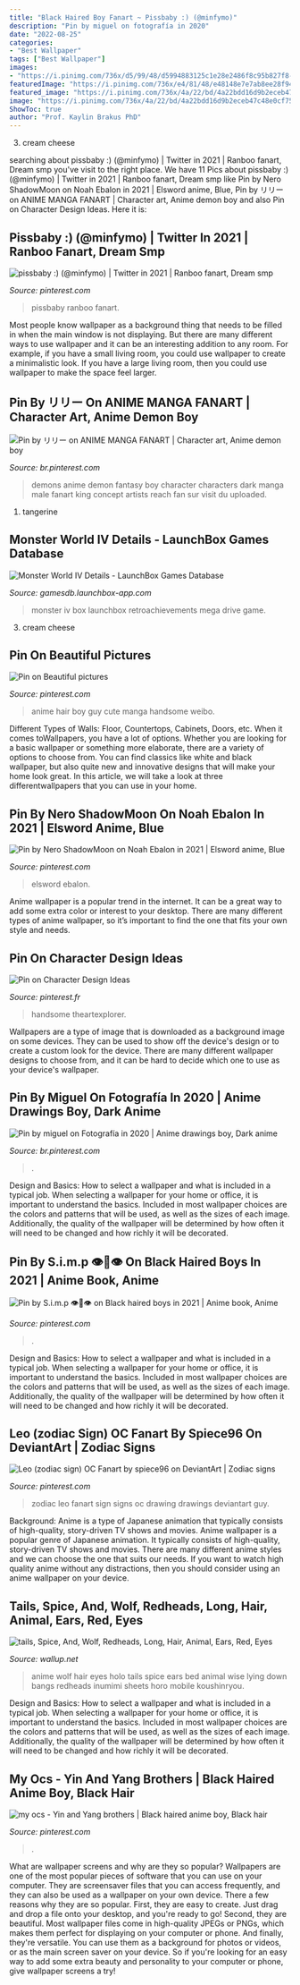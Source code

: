 ```yaml
---
title: "Black Haired Boy Fanart ~ Pissbaby :) (@minfymo)"
description: "Pin by miguel on fotografía in 2020"
date: "2022-08-25"
categories:
- "Best Wallpaper"
tags: ["Best Wallpaper"]
images:
- "https://i.pinimg.com/736x/d5/99/48/d5994883125c1e28e2486f8c95b827f8--leo-zodiac-zodiac-signs.jpg"
featuredImage: "https://i.pinimg.com/736x/e4/81/48/e48148e7e7ab8ee28f94cf4a0a4574e4.jpg"
featured_image: "https://i.pinimg.com/736x/4a/22/bd/4a22bdd16d9b2eceb47c48e0cf75fddd.jpg"
image: "https://i.pinimg.com/736x/4a/22/bd/4a22bdd16d9b2eceb47c48e0cf75fddd.jpg"
ShowToc: true
author: "Prof. Kaylin Brakus PhD"
---
```



3. cream cheese 

	

		
searching about pissbaby :) (@minfymo) | Twitter in 2021 | Ranboo fanart, Dream smp you've visit to the right place. We have 11 Pics about pissbaby :) (@minfymo) | Twitter in 2021 | Ranboo fanart, Dream smp like Pin by Nero ShadowMoon on Noah Ebalon in 2021 | Elsword anime, Blue, Pin by リリー on ANIME MANGA FANART | Character art, Anime demon boy and also Pin on Character Design Ideas. Here it is:
		
    
## Pissbaby :) (@minfymo) | Twitter In 2021 | Ranboo Fanart, Dream Smp

<img loading=lazy src="https://i.pinimg.com/736x/e4/81/48/e48148e7e7ab8ee28f94cf4a0a4574e4.jpg" onerror="this.onerror=null;this.src='https://tse2.mm.bing.net/th?id=OIP.BlBdGNyqJ_sDKCbHz2CxmgHaEi&amp;pid=15.1';" alt="pissbaby :) (@minfymo) | Twitter in 2021 | Ranboo fanart, Dream smp">

_Source: pinterest.com_

>pissbaby ranboo fanart. 

	

Most people know wallpaper as a background thing that needs to be filled in when the main window is not displaying. But there are many different ways to use wallpaper and it can be an interesting addition to any room. For example, if you have a small living room, you could use wallpaper to create a minimalistic look. If you have a large living room, then you could use wallpaper to make the space feel larger.

    
## Pin By リリー On ANIME MANGA FANART | Character Art, Anime Demon Boy

<img loading=lazy src="https://i.pinimg.com/736x/f9/35/10/f935106c589ab23c41f4c753e9851c5b.jpg" onerror="this.onerror=null;this.src='https://tse2.mm.bing.net/th?id=OIP.Z0AjNixW8e55pubMNdxRkwHaKb&amp;pid=15.1';" alt="Pin by リリー on ANIME MANGA FANART | Character art, Anime demon boy">

_Source: br.pinterest.com_

>demons anime demon fantasy boy character characters dark manga male fanart king concept artists reach fan sur visit du uploaded. 

	

1. tangerine 

    
## Monster World IV Details - LaunchBox Games Database

<img loading=lazy src="https://images.launchbox-app.com/fe5a389c-06dd-41d1-b080-1aa8fb6a2736.jpg" onerror="this.onerror=null;this.src='https://tse4.mm.bing.net/th?id=OIP.4o4CfkmI_rujw649ngG-ZQHaKI&amp;pid=15.1';" alt="Monster World IV Details - LaunchBox Games Database">

_Source: gamesdb.launchbox-app.com_

>monster iv box launchbox retroachievements mega drive game. 

	

3. cream cheese 

    
## Pin On Beautiful Pictures

<img loading=lazy src="https://i.pinimg.com/736x/bf/9f/7e/bf9f7e5d56c8b98616a707c0630ccdab.jpg" onerror="this.onerror=null;this.src='https://tse2.mm.bing.net/th?id=OIP.HDkmHUz3y32NRCDVtwUv_AHaKs&amp;pid=15.1';" alt="Pin on Beautiful pictures">

_Source: pinterest.com_

>anime hair boy guy cute manga handsome weibo. 

	

Different Types of Walls: Floor, Countertops, Cabinets, Doors, etc.
When it comes toWallpapers, you have a lot of options. Whether you are looking for a basic wallpaper or something more elaborate, there are a variety of options to choose from. You can find classics like white and black wallpaper, but also quite new and innovative designs that will make your home look great. In this article, we will take a look at three differentwallpapers that you can use in your home.

    
## Pin By Nero ShadowMoon On Noah Ebalon In 2021 | Elsword Anime, Blue

<img loading=lazy src="https://i.pinimg.com/736x/f6/cc/bf/f6ccbf2ced9bab2cdb94c9098d278fa5.jpg" onerror="this.onerror=null;this.src='https://tse2.mm.bing.net/th?id=OIP.dBli6uZe7_XIvx0VLZbG2wHaLG&amp;pid=15.1';" alt="Pin by Nero ShadowMoon on Noah Ebalon in 2021 | Elsword anime, Blue">

_Source: pinterest.com_

>elsword ebalon. 

	

Anime wallpaper is a popular trend in the internet. It can be a great way to add some extra color or interest to your desktop. There are many different types of anime wallpaper, so it’s important to find the one that fits your own style and needs.

    
## Pin On Character Design Ideas

<img loading=lazy src="https://i.pinimg.com/originals/71/1c/9b/711c9b601c56aaa579a87c336729454d.png" onerror="this.onerror=null;this.src='https://tse1.mm.bing.net/th?id=OIP.cRybYBxWqqV5qHwzZylFTQHaL0&amp;pid=15.1';" alt="Pin on Character Design Ideas">

_Source: pinterest.fr_

>handsome theartexplorer. 

	

Wallpapers are a type of image that is downloaded as a background image on some devices. They can be used to show off the device's design or to create a custom look for the device. There are many different wallpaper designs to choose from, and it can be hard to decide which one to use as your device's wallpaper.

    
## Pin By Miguel On Fotografía In 2020 | Anime Drawings Boy, Dark Anime

<img loading=lazy src="https://i.pinimg.com/736x/ce/8e/55/ce8e554a9194cfafa20a63f17087e9b3.jpg" onerror="this.onerror=null;this.src='https://tse2.mm.bing.net/th?id=OIP.ZHqjGj_R_EYboC4qIpyz_gHaLD&amp;pid=15.1';" alt="Pin by miguel on Fotografía in 2020 | Anime drawings boy, Dark anime">

_Source: br.pinterest.com_

>. 

	

Design and Basics: How to select a wallpaper and what is included in a typical job.
When selecting a wallpaper for your home or office, it is important to understand the basics. Included in most wallpaper choices are the colors and patterns that will be used, as well as the sizes of each image. Additionally, the quality of the wallpaper will be determined by how often it will need to be changed and how richly it will be decorated.

    
## Pin By S.i.m.p 👁👄👁 On Black Haired Boys In 2021 | Anime Book, Anime

<img loading=lazy src="https://i.pinimg.com/736x/23/e6/5c/23e65c05d69fae2f3d1219c3815a7633.jpg" onerror="this.onerror=null;this.src='https://tse4.mm.bing.net/th?id=OIP.gn3qqSJMUTohzkNGmcR8sAHaHa&amp;pid=15.1';" alt="Pin by S.i.m.p 👁👄👁 on Black haired boys in 2021 | Anime book, Anime">

_Source: pinterest.com_

>. 

	

Design and Basics: How to select a wallpaper and what is included in a typical job.
When selecting a wallpaper for your home or office, it is important to understand the basics. Included in most wallpaper choices are the colors and patterns that will be used, as well as the sizes of each image. Additionally, the quality of the wallpaper will be determined by how often it will need to be changed and how richly it will be decorated.

    
## Leo (zodiac Sign) OC Fanart By Spiece96 On DeviantArt | Zodiac Signs

<img loading=lazy src="https://i.pinimg.com/736x/d5/99/48/d5994883125c1e28e2486f8c95b827f8--leo-zodiac-zodiac-signs.jpg" onerror="this.onerror=null;this.src='https://tse3.mm.bing.net/th?id=OIP.M_CPf8GrCHyrUtaeuNkBrQHaJ4&amp;pid=15.1';" alt="Leo (zodiac sign) OC Fanart by spiece96 on DeviantArt | Zodiac signs">

_Source: pinterest.com_

>zodiac leo fanart sign signs oc drawing drawings deviantart guy. 

	

Background: Anime is a type of Japanese animation that typically consists of high-quality, story-driven TV shows and movies.
Anime wallpaper is a popular genre of Japanese animation. It typically consists of high-quality, story-driven TV shows and movies. There are many different anime styles and we can choose the one that suits our needs. If you want to watch high quality anime without any distractions, then you should consider using an anime wallpaper on your device.

    
## Tails, Spice, And, Wolf, Redheads, Long, Hair, Animal, Ears, Red, Eyes

<img loading=lazy src="https://wallup.net/wp-content/uploads/2019/10/198245-tails-spice-and-wolf-redheads-long-hair-animal-ears-red-eyes-lying-down-holo-the-wise-wolf-inumimi-anime-girls-bangs-bed-sheets.jpg" onerror="this.onerror=null;this.src='https://tse2.mm.bing.net/th?id=OIP.V2lf9-wP_eUoDuvqFwIX1QHaKZ&amp;pid=15.1';" alt="tails, Spice, And, Wolf, Redheads, Long, Hair, Animal, Ears, Red, Eyes">

_Source: wallup.net_

>anime wolf hair eyes holo tails spice ears bed animal wise lying down bangs redheads inumimi sheets horo mobile koushinryou. 

	

Design and Basics: How to select a wallpaper and what is included in a typical job.
When selecting a wallpaper for your home or office, it is important to understand the basics. Included in most wallpaper choices are the colors and patterns that will be used, as well as the sizes of each image. Additionally, the quality of the wallpaper will be determined by how often it will need to be changed and how richly it will be decorated.

    
## My Ocs - Yin And Yang Brothers | Black Haired Anime Boy, Black Hair

<img loading=lazy src="https://i.pinimg.com/736x/4a/22/bd/4a22bdd16d9b2eceb47c48e0cf75fddd.jpg" onerror="this.onerror=null;this.src='https://tse3.mm.bing.net/th?id=OIP.ohfumbgD22FCIO_W4K1IPAHaI6&amp;pid=15.1';" alt="my ocs - Yin and Yang brothers | Black haired anime boy, Black hair">

_Source: pinterest.com_

>. 

	

What are wallpaper screens and why are they so popular?
Wallpapers are one of the most popular pieces of software that you can use on your computer. They are screensaver files that you can access frequently, and they can also be used as a wallpaper on your own device. There a few reasons why they are so popular. First, they are easy to create. Just drag and drop a file onto your desktop, and you're ready to go! Second, they are beautiful. Most wallpaper files come in high-quality JPEGs or PNGs, which makes them perfect for displaying on your computer or phone. And finally, they're versatile. You can use them as a background for photos or videos, or as the main screen saver on your device. So if you're looking for an easy way to add some extra beauty and personality to your computer or phone, give wallpaper screens a try!


